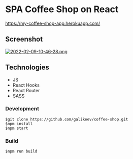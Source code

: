 # SPA Coffee Shop on React

https://my-coffee-shop-app.herokuapp.com/

## Screenshot

[![2022-02-09-10-46-28.png](https://i.postimg.cc/KvV5qzWT/2022-02-09-10-46-28.png)](https://postimg.cc/N56TLgBG)

## Technologies

- JS
- React Hooks
- React Router
- SASS

### Development
```
$git clone https://github.com/galikeev/coffee-shop.git
$npm install
$npm start
```

### Build
```
$npm run build
```
